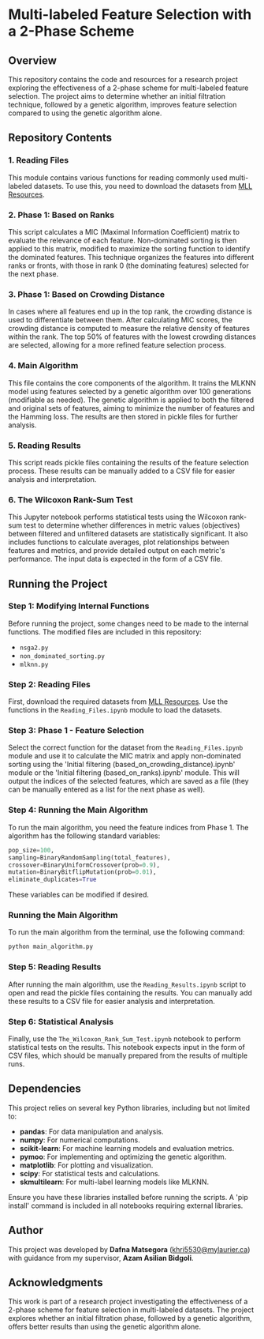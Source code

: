 # Multi-labeled Feature Selection with a 2-Phase Scheme

## Overview

This repository contains the code and resources for a research project exploring the effectiveness of a 2-phase scheme for multi-labeled feature selection. The project aims to determine whether an initial filtration technique, followed by a genetic algorithm, improves feature selection compared to using the genetic algorithm alone.

## Repository Contents

### 1. Reading Files
This module contains various functions for reading commonly used multi-labeled datasets. To use this, you need to download the datasets from [MLL Resources](https://www.uco.es/kdis/mllresources/).

### 2. Phase 1: Based on Ranks
This script calculates a MIC (Maximal Information Coefficient) matrix to evaluate the relevance of each feature. Non-dominated sorting is then applied to this matrix, modified to maximize the sorting function to identify the dominated features. This technique organizes the features into different ranks or fronts, with those in rank 0 (the dominating features) selected for the next phase.

### 3. Phase 1: Based on Crowding Distance
In cases where all features end up in the top rank, the crowding distance is used to differentiate between them. After calculating MIC scores, the crowding distance is computed to measure the relative density of features within the rank. The top 50% of features with the lowest crowding distances are selected, allowing for a more refined feature selection process.

### 4. Main Algorithm
This file contains the core components of the algorithm. It trains the MLKNN model using features selected by a genetic algorithm over 100 generations (modifiable as needed). The genetic algorithm is applied to both the filtered and original sets of features, aiming to minimize the number of features and the Hamming loss. The results are then stored in pickle files for further analysis.

### 5. Reading Results
This script reads pickle files containing the results of the feature selection process. These results can be manually added to a CSV file for easier analysis and interpretation.

### 6. The Wilcoxon Rank-Sum Test 
This Jupyter notebook performs statistical tests using the Wilcoxon rank-sum test to determine whether differences in metric values (objectives) between filtered and unfiltered datasets are statistically significant. It also includes functions to calculate averages, plot relationships between features and metrics, and provide detailed output on each metric's performance. The input data is expected in the form of a CSV file.

## Running the Project

### Step 1: Modifying Internal Functions

Before running the project, some changes need to be made to the internal functions. The modified files are included in this repository:

- `nsga2.py`
- `non_dominated_sorting.py`
- `mlknn.py`
  
### Step 2: Reading Files
First, download the required datasets from [MLL Resources](https://www.uco.es/kdis/mllresources/). Use the functions in the `Reading_Files.ipynb` module to load the datasets.

### Step 3: Phase 1 - Feature Selection
Select the correct function for the dataset from the `Reading_Files.ipynb` module and use it to calculate the MIC matrix and apply non-dominated sorting using the 'Initial filtering (based_on_crowding_distance).ipynb' module or the 'Initial filtering (based_on_ranks).ipynb' module. This will output the indices of the selected features, which are saved as a file (they can be manually entered as a list for the next phase as well).

### Step 4: Running the Main Algorithm
To run the main algorithm, you need the feature indices from Phase 1. The algorithm has the following standard variables:

```python
pop_size=100,
sampling=BinaryRandomSampling(total_features),
crossover=BinaryUniformCrossover(prob=0.9),
mutation=BinaryBitflipMutation(prob=0.01),
eliminate_duplicates=True
```
These variables can be modified if desired.

### Running the Main Algorithm

To run the main algorithm from the terminal, use the following command:

```bash
python main_algorithm.py
```
### Step 5: Reading Results

After running the main algorithm, use the `Reading_Results.ipynb` script to open and read the pickle files containing the results. You can manually add these results to a CSV file for easier analysis and interpretation.

### Step 6: Statistical Analysis

Finally, use the `The_Wilcoxon_Rank_Sum_Test.ipynb` notebook to perform statistical tests on the results. This notebook expects input in the form of CSV files, which should be manually prepared from the results of multiple runs.

## Dependencies

This project relies on several key Python libraries, including but not limited to:

- **pandas**: For data manipulation and analysis.
- **numpy**: For numerical computations.
- **scikit-learn**: For machine learning models and evaluation metrics.
- **pymoo**: For implementing and optimizing the genetic algorithm.
- **matplotlib**: For plotting and visualization.
- **scipy**: For statistical tests and calculations.
- **skmultilearn**: For multi-label learning models like MLKNN.

Ensure you have these libraries installed before running the scripts. A 'pip install' command is included in all notebooks requiring external libraries. 

## Author

This project was developed by **Dafna Matsegora** ([khri5530@mylaurier.ca](mailto:khri5530@mylaurier.ca)) with guidance from my supervisor, **Azam Asilian Bidgoli**.

## Acknowledgments

This work is part of a research project investigating the effectiveness of a 2-phase scheme for feature selection in multi-labeled datasets. The project explores whether an initial filtration phase, followed by a genetic algorithm, offers better results than using the genetic algorithm alone.

